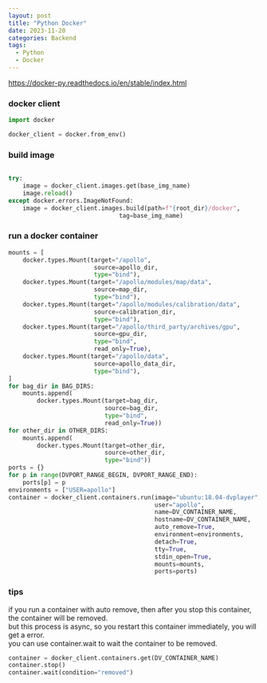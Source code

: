 ```yaml
---
layout: post
title: "Python Docker"
date: 2023-11-20
categories: Backend
tags:
  - Python
  - Docker
---
```



<https://docker-py.readthedocs.io/en/stable/index.html>

### docker client

```python
import docker

docker_client = docker.from_env()
```

### build image

```python

try:
    image = docker_client.images.get(base_img_name)
    image.reload()
except docker.errors.ImageNotFound:
    image = docker_client.images.build(path=f"{root_dir}/docker",
                               tag=base_img_name)
```

### run a docker container

```python
mounts = [
    docker.types.Mount(target="/apollo",
                        source=apollo_dir,
                        type="bind"),
    docker.types.Mount(target="/apollo/modules/map/data",
                        source=map_dir,
                        type="bind"),
    docker.types.Mount(target="/apollo/modules/calibration/data",
                        source=calibration_dir,
                        type="bind"),
    docker.types.Mount(target="/apollo/third_party/archives/gpu",
                        source=gpu_dir,
                        type="bind",
                        read_only=True),
    docker.types.Mount(target="/apollo/data",
                        source=apollo_data_dir,
                        type="bind"),
]
for bag_dir in BAG_DIRS:
    mounts.append(
        docker.types.Mount(target=bag_dir,
                           source=bag_dir,
                           type="bind",
                           read_only=True))
for other_dir in OTHER_DIRS:
    mounts.append(
        docker.types.Mount(target=other_dir,
                           source=other_dir,
                           type="bind"))
ports = {}
for p in range(DVPORT_RANGE_BEGIN, DVPORT_RANGE_END):
    ports[p] = p
environments = ["USER=apollo"]
container = docker_client.containers.run(image="ubuntu:18.04-dvplayer",
                                         user="apollo",
                                         name=DV_CONTAINER_NAME,
                                         hostname=DV_CONTAINER_NAME,
                                         auto_remove=True,
                                         environment=environments,
                                         detach=True,
                                         tty=True,
                                         stdin_open=True,
                                         mounts=mounts,
                                         ports=ports)
```

### tips

if you run a container with auto remove, then after you stop this container, the container will be removed.  
but this process is async, so you restart this container immediately, you will get a error.  
you can use container.wait to wait the container to be removed.

```python
container = docker_client.containers.get(DV_CONTAINER_NAME)
container.stop()
container.wait(condition="removed")
```